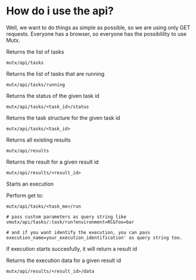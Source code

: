 How do i use the api?
==============


Well, we want to do things as simple as possible, so we are using only GET requests. Everyone has a browser, so everyone has the possiblility to use Mutx.

Returns the list of tasks

    mutx/api/tasks

Returns the list of tasks that are running

    mutx/api/tasks/running

Returns the status of the given task id

    mutx/api/tasks/<task_id>/status

Returns the task structure for the given task id

    mutx/api/tasks/<task_id>

Returns all existing results

    mutx/api/results

Returns the result for a given result id

    mutx/api/results/<result_id>

Starts an execution

  Perform get to:

    mutx/api/tasks/<task_me>/run

    # pass custom parameters as query string like vmutx/api/tasks/:task/run?environment=RC&foo=bar

    # and if you want identify the execution, you can pass execution_name=your_execution_identification' as query string too.

  If execution starts succesfully, it will return a result id


Returns the execution data for a given result id

    mutx/api/results/<result_id>/data

